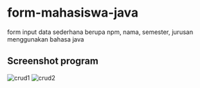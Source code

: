 # form-mahasiswa-java
form input data sederhana berupa npm, nama, semester, jurusan menggunakan bahasa java

## Screenshot program

![crud1](https://user-images.githubusercontent.com/32717763/49679463-2669d380-fabe-11e8-8732-847156fd2afd.png)
![crud2](https://user-images.githubusercontent.com/32717763/49679464-2669d380-fabe-11e8-988e-5d318052ce54.png)
